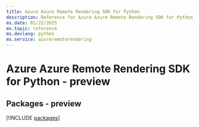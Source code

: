 ```yaml
---
title: Azure Azure Remote Rendering SDK for Python
description: Reference for Azure Azure Remote Rendering SDK for Python
ms.date: 01/22/2025
ms.topic: reference
ms.devlang: python
ms.service: azureremoterendering
---
```

# Azure Azure Remote Rendering SDK for Python - preview
## Packages - preview
[!INCLUDE [packages](azure-remote-rendering-index.md)]